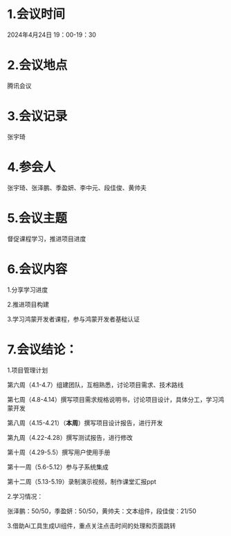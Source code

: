 # 1.会议时间
2024年4月24日  19：00-19：30

# 2.会议地点
腾讯会议

# 3.会议记录
张宇琦

# 4.参会人
张宇琦、张泽鹏、季盈妍、李中元、段佳俊、黄帅夫

# 5.会议主题
督促课程学习，推进项目进度

# 6.会议内容
1.分享学习进度

2.推进项目构建

3.学习鸿蒙开发者课程，参与鸿蒙开发者基础认证

# 7.会议结论：
1.项目管理计划

第六周（4.1-4.7）组建团队，互相熟悉，讨论项目需求、技术路线

第七周（4.8-4.14）撰写项目需求规格说明书，讨论项目设计，具体分工，学习鸿蒙开发

第八周（4.15-4.21）（**本周**）撰写项目设计报告，进行开发

第九周（4.22-4.28）撰写测试报告，进行修改

第十周（4.29-5.5）撰写用户使用手册

第十一周（5.6-5.12）参与子系统集成

第十二周（5.13-5.19）录制演示视频，制作课堂汇报ppt

2.学习情况：

张泽鹏：50/50，季盈妍：50/50，黄帅夫：文本组件，段佳俊：21/50

3.借助Ai工具生成UI组件，重点关注点击时间的处理和页面跳转
